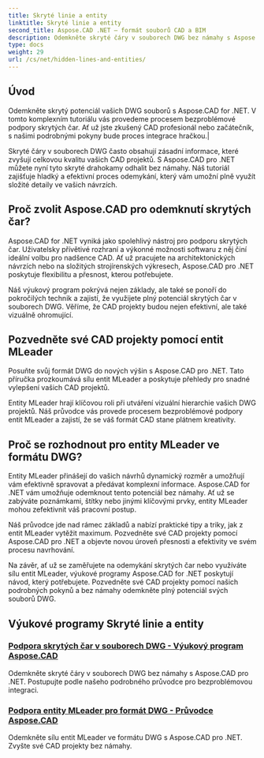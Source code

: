 ```yaml
---
title: Skryté linie a entity
linktitle: Skryté linie a entity
second_title: Aspose.CAD .NET – formát souborů CAD a BIM
description: Odemkněte skryté čáry v souborech DWG bez námahy s Aspose.CAD pro .NET. Pozvedněte své CAD projekty pomocí našeho podrobného průvodce.
type: docs
weight: 29
url: /cs/net/hidden-lines-and-entities/
---
```



## Úvod

 Odemkněte skrytý potenciál vašich DWG souborů s Aspose.CAD for .NET. V tomto komplexním tutoriálu vás provedeme procesem bezproblémové podpory skrytých čar. Ať už jste zkušený CAD profesionál nebo začátečník, s našimi podrobnými pokyny bude proces integrace hračkou.|

Skryté čáry v souborech DWG často obsahují zásadní informace, které zvyšují celkovou kvalitu vašich CAD projektů. S Aspose.CAD pro .NET můžete nyní tyto skryté drahokamy odhalit bez námahy. Náš tutoriál zajišťuje hladký a efektivní proces odemykání, který vám umožní plně využít složité detaily ve vašich návrzích.

## Proč zvolit Aspose.CAD pro odemknutí skrytých čar?

Aspose.CAD for .NET vyniká jako spolehlivý nástroj pro podporu skrytých čar. Uživatelsky přívětivé rozhraní a výkonné možnosti softwaru z něj činí ideální volbu pro nadšence CAD. Ať už pracujete na architektonických návrzích nebo na složitých strojírenských výkresech, Aspose.CAD pro .NET poskytuje flexibilitu a přesnost, kterou potřebujete.

Náš výukový program pokrývá nejen základy, ale také se ponoří do pokročilých technik a zajistí, že využijete plný potenciál skrytých čar v souborech DWG. Věříme, že CAD projekty budou nejen efektivní, ale také vizuálně ohromující.

## Pozvedněte své CAD projekty pomocí entit MLeader
Posuňte svůj formát DWG do nových výšin s Aspose.CAD pro .NET. Tato příručka prozkoumává sílu entit MLeader a poskytuje přehledy pro snadné vylepšení vašich CAD projektů.


Entity MLeader hrají klíčovou roli při utváření vizuální hierarchie vašich DWG projektů. Náš průvodce vás provede procesem bezproblémové podpory entit MLeader a zajistí, že se váš formát CAD stane plátnem kreativity.

## Proč se rozhodnout pro entity MLeader ve formátu DWG?

Entity MLeader přinášejí do vašich návrhů dynamický rozměr a umožňují vám efektivně spravovat a předávat komplexní informace. Aspose.CAD for .NET vám umožňuje odemknout tento potenciál bez námahy. Ať už se zabýváte poznámkami, štítky nebo jinými klíčovými prvky, entity MLeader mohou zefektivnit váš pracovní postup.

Náš průvodce jde nad rámec základů a nabízí praktické tipy a triky, jak z entit MLeader vytěžit maximum. Pozvedněte své CAD projekty pomocí Aspose.CAD pro .NET a objevte novou úroveň přesnosti a efektivity ve svém procesu navrhování.

Na závěr, ať už se zaměřujete na odemykání skrytých čar nebo využíváte sílu entit MLeader, výukové programy Aspose.CAD for .NET poskytují návod, který potřebujete. Pozvedněte své CAD projekty pomocí našich podrobných pokynů a bez námahy odemkněte plný potenciál svých souborů DWG.
## Výukové programy Skryté linie a entity
### [Podpora skrytých čar v souborech DWG - Výukový program Aspose.CAD](./supporting-hidden-lines-in-dwg/)
Odemkněte skryté čáry v souborech DWG bez námahy s Aspose.CAD pro .NET. Postupujte podle našeho podrobného průvodce pro bezproblémovou integraci.
### [Podpora entity MLeader pro formát DWG - Průvodce Aspose.CAD](./supporting-mleader-entity-for-dwg-format/)
Odemkněte sílu entit MLeader ve formátu DWG s Aspose.CAD pro .NET. Zvyšte své CAD projekty bez námahy.